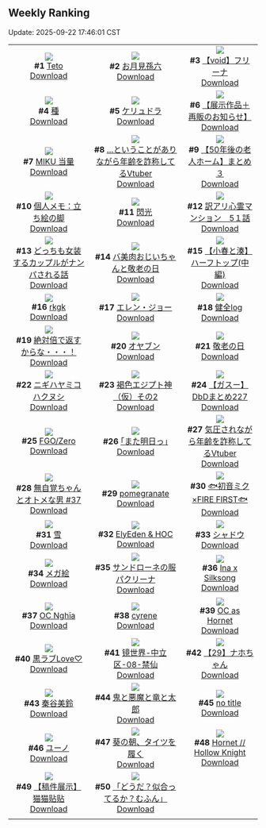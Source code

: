 ## Weekly Ranking
Update: 2025-09-22 17:46:01 CST

|      |      |      |
| :----: | :----: | :----: |
| ![](https://i.pixiv.re/c/240x480/img-master/img/2025/09/16/00/00/14/135150988_p0_master1200.jpg)<br>**#1** [Teto](https://www.pixiv.net/artworks/135150988)<br>[Download](https://i.pixiv.re/img-original/img/2025/09/16/00/00/14/135150988_p0.jpg) | ![](https://i.pixiv.re/c/240x480/img-master/img/2025/09/16/00/00/05/135150901_p0_master1200.jpg)<br>**#2** [お月見孫六](https://www.pixiv.net/artworks/135150901)<br>[Download](https://i.pixiv.re/img-original/img/2025/09/16/00/00/05/135150901_p0.jpg) | ![](https://i.pixiv.re/c/240x480/img-master/img/2025/09/15/00/00/13/135107314_p0_master1200.jpg)<br>**#3** [【void】フリーナ](https://www.pixiv.net/artworks/135107314)<br>[Download](https://i.pixiv.re/img-original/img/2025/09/15/00/00/13/135107314_p0.jpg) |
| ![](https://i.pixiv.re/c/240x480/img-master/img/2025/09/16/20/30/02/135178238_p0_master1200.jpg)<br>**#4** [種](https://www.pixiv.net/artworks/135178238)<br>[Download](https://i.pixiv.re/img-original/img/2025/09/16/20/30/02/135178238_p0.png) | ![](https://i.pixiv.re/c/240x480/img-master/img/2025/09/16/00/00/05/135150897_p0_master1200.jpg)<br>**#5** [ケリュドラ](https://www.pixiv.net/artworks/135150897)<br>[Download](https://i.pixiv.re/img-original/img/2025/09/16/00/00/05/135150897_p0.jpg) | ![](https://i.pixiv.re/c/240x480/img-master/img/2025/09/16/13/02/23/135166607_p0_master1200.jpg)<br>**#6** [【展示作品＋再販のお知らせ】](https://www.pixiv.net/artworks/135166607)<br>[Download](https://i.pixiv.re/img-original/img/2025/09/16/13/02/23/135166607_p0.jpg) |
| ![](https://i.pixiv.re/c/240x480/img-master/img/2025/09/16/14/39/28/135151355_p0_master1200.jpg)<br>**#7** [MIKU 当量](https://www.pixiv.net/artworks/135151355)<br>[Download](https://i.pixiv.re/img-original/img/2025/09/16/14/39/28/135151355_p0.jpg) | ![](https://i.pixiv.re/c/240x480/img-master/img/2025/09/16/21/10/06/135180164_p0_master1200.jpg)<br>**#8** […ということがありながら年齢を詐称してるVtuber](https://www.pixiv.net/artworks/135180164)<br>[Download](https://i.pixiv.re/img-original/img/2025/09/16/21/10/06/135180164_p0.png) | ![](https://i.pixiv.re/c/240x480/img-master/img/2025/09/15/12/01/12/135124130_p0_master1200.jpg)<br>**#9** [【50年後の老人ホーム】まとめ３](https://www.pixiv.net/artworks/135124130)<br>[Download](https://i.pixiv.re/img-original/img/2025/09/15/12/01/12/135124130_p0.png) |
| ![](https://i.pixiv.re/c/240x480/img-master/img/2025/09/16/06/00/10/135159224_p0_master1200.jpg)<br>**#10** [個人メモ：立ち絵の脚](https://www.pixiv.net/artworks/135159224)<br>[Download](https://i.pixiv.re/img-original/img/2025/09/16/06/00/10/135159224_p0.jpg) | ![](https://i.pixiv.re/c/240x480/img-master/img/2025/09/15/00/00/11/135107302_p0_master1200.jpg)<br>**#11** [閃光](https://www.pixiv.net/artworks/135107302)<br>[Download](https://i.pixiv.re/img-original/img/2025/09/15/00/00/11/135107302_p0.png) | ![](https://i.pixiv.re/c/240x480/img-master/img/2025/09/16/12/17/49/135165595_p0_master1200.jpg)<br>**#12** [訳アリ心霊マンション　5１話](https://www.pixiv.net/artworks/135165595)<br>[Download](https://i.pixiv.re/img-original/img/2025/09/16/12/17/49/135165595_p0.jpg) |
| ![](https://i.pixiv.re/c/240x480/img-master/img/2025/09/15/00/00/16/135107337_p0_master1200.jpg)<br>**#13** [どっちも女装するカップルがナンパされる話](https://www.pixiv.net/artworks/135107337)<br>[Download](https://i.pixiv.re/img-original/img/2025/09/15/00/00/16/135107337_p0.jpg) | ![](https://i.pixiv.re/c/240x480/img-master/img/2025/09/15/00/00/30/135107437_p0_master1200.jpg)<br>**#14** [バ美肉おじいちゃんと敬老の日](https://www.pixiv.net/artworks/135107437)<br>[Download](https://i.pixiv.re/img-original/img/2025/09/15/00/00/30/135107437_p0.jpg) | ![](https://i.pixiv.re/c/240x480/img-master/img/2025/09/16/21/00/12/135179557_p0_master1200.jpg)<br>**#15** [【小春と湊】ハーフトップ(中編)](https://www.pixiv.net/artworks/135179557)<br>[Download](https://i.pixiv.re/img-original/img/2025/09/16/21/00/12/135179557_p0.png) |
| ![](https://i.pixiv.re/c/240x480/img-master/img/2025/09/17/17/27/37/135208706_p0_master1200.jpg)<br>**#16** [rkgk](https://www.pixiv.net/artworks/135208706)<br>[Download](https://i.pixiv.re/img-original/img/2025/09/17/17/27/37/135208706_p0.jpg) | ![](https://i.pixiv.re/c/240x480/img-master/img/2025/09/16/00/00/22/135151045_p0_master1200.jpg)<br>**#17** [エレン・ジョー](https://www.pixiv.net/artworks/135151045)<br>[Download](https://i.pixiv.re/img-original/img/2025/09/16/00/00/22/135151045_p0.jpg) | ![](https://i.pixiv.re/c/240x480/img-master/img/2025/09/16/12/38/54/135166061_p0_master1200.jpg)<br>**#18** [健全log](https://www.pixiv.net/artworks/135166061)<br>[Download](https://i.pixiv.re/img-original/img/2025/09/16/12/38/54/135166061_p0.png) |
| ![](https://i.pixiv.re/c/240x480/img-master/img/2025/09/16/21/16/25/135160437_p0_master1200.jpg)<br>**#19** [絶対倍で返すからな・・・！](https://www.pixiv.net/artworks/135160437)<br>[Download](https://i.pixiv.re/img-original/img/2025/09/16/21/16/25/135160437_p0.png) | ![](https://i.pixiv.re/c/240x480/img-master/img/2025/09/16/21/18/41/135180517_p0_master1200.jpg)<br>**#20** [オヤブン](https://www.pixiv.net/artworks/135180517)<br>[Download](https://i.pixiv.re/img-original/img/2025/09/16/21/18/41/135180517_p0.png) | ![](https://i.pixiv.re/c/240x480/img-master/img/2025/09/16/06/47/33/135159967_p0_master1200.jpg)<br>**#21** [敬老の日](https://www.pixiv.net/artworks/135159967)<br>[Download](https://i.pixiv.re/img-original/img/2025/09/16/06/47/33/135159967_p0.jpg) |
| ![](https://i.pixiv.re/c/240x480/img-master/img/2025/09/16/19/45/05/135176353_p0_master1200.jpg)<br>**#22** [ニギハヤミコハクヌシ](https://www.pixiv.net/artworks/135176353)<br>[Download](https://i.pixiv.re/img-original/img/2025/09/16/19/45/05/135176353_p0.jpg) | ![](https://i.pixiv.re/c/240x480/img-master/img/2025/09/16/00/00/18/135151018_p0_master1200.jpg)<br>**#23** [褐色エジプト神（仮）その2](https://www.pixiv.net/artworks/135151018)<br>[Download](https://i.pixiv.re/img-original/img/2025/09/16/00/00/18/135151018_p0.jpg) | ![](https://i.pixiv.re/c/240x480/img-master/img/2025/09/16/07/51/41/135161066_p0_master1200.jpg)<br>**#24** [【ガスー】DbDまとめ227](https://www.pixiv.net/artworks/135161066)<br>[Download](https://i.pixiv.re/img-original/img/2025/09/16/07/51/41/135161066_p0.png) |
| ![](https://i.pixiv.re/c/240x480/img-master/img/2025/09/16/00/58/16/135153524_p0_master1200.jpg)<br>**#25** [FGO/Zero](https://www.pixiv.net/artworks/135153524)<br>[Download](https://i.pixiv.re/img-original/img/2025/09/16/00/58/16/135153524_p0.jpg) | ![](https://i.pixiv.re/c/240x480/img-master/img/2025/09/15/17/08/58/135132645_p0_master1200.jpg)<br>**#26** [｢また明日っ｣](https://www.pixiv.net/artworks/135132645)<br>[Download](https://i.pixiv.re/img-original/img/2025/09/15/17/08/58/135132645_p0.jpg) | ![](https://i.pixiv.re/c/240x480/img-master/img/2025/09/15/21/44/02/135144149_p0_master1200.jpg)<br>**#27** [気圧されながら年齢を詐称してるVtuber](https://www.pixiv.net/artworks/135144149)<br>[Download](https://i.pixiv.re/img-original/img/2025/09/15/21/44/02/135144149_p0.png) |
| ![](https://i.pixiv.re/c/240x480/img-master/img/2025/09/16/22/29/18/135183644_p0_master1200.jpg)<br>**#28** [無自覚ちゃんとオトメな男 #37](https://www.pixiv.net/artworks/135183644)<br>[Download](https://i.pixiv.re/img-original/img/2025/09/16/22/29/18/135183644_p0.jpg) | ![](https://i.pixiv.re/c/240x480/img-master/img/2025/09/16/19/34/22/135176018_p0_master1200.jpg)<br>**#29** [pomegranate](https://www.pixiv.net/artworks/135176018)<br>[Download](https://i.pixiv.re/img-original/img/2025/09/16/19/34/22/135176018_p0.png) | ![](https://i.pixiv.re/c/240x480/img-master/img/2025/09/17/16/24/06/135207070_p0_master1200.jpg)<br>**#30** [🐟初音ミク×FIRE FIRST🐟](https://www.pixiv.net/artworks/135207070)<br>[Download](https://i.pixiv.re/img-original/img/2025/09/17/16/24/06/135207070_p0.png) |
| ![](https://i.pixiv.re/c/240x480/img-master/img/2025/09/16/00/44/32/135153202_p0_master1200.jpg)<br>**#31** [雪](https://www.pixiv.net/artworks/135153202)<br>[Download](https://i.pixiv.re/img-original/img/2025/09/16/00/44/32/135153202_p0.jpg) | ![](https://i.pixiv.re/c/240x480/img-master/img/2025/09/16/01/01/20/135153854_p0_master1200.jpg)<br>**#32** [ElyEden & HOC](https://www.pixiv.net/artworks/135153854)<br>[Download](https://i.pixiv.re/img-original/img/2025/09/16/01/01/20/135153854_p0.png) | ![](https://i.pixiv.re/c/240x480/img-master/img/2025/09/15/19/14/36/135137302_p0_master1200.jpg)<br>**#33** [シャドウ](https://www.pixiv.net/artworks/135137302)<br>[Download](https://i.pixiv.re/img-original/img/2025/09/15/19/14/36/135137302_p0.png) |
| ![](https://i.pixiv.re/c/240x480/img-master/img/2025/09/16/19/21/30/135175586_p0_master1200.jpg)<br>**#34** [メガ絵](https://www.pixiv.net/artworks/135175586)<br>[Download](https://i.pixiv.re/img-original/img/2025/09/16/19/21/30/135175586_p0.jpg) | ![](https://i.pixiv.re/c/240x480/img-master/img/2025/09/17/00/05/20/135188264_p0_master1200.jpg)<br>**#35** [サンドローネの服パクリーナ](https://www.pixiv.net/artworks/135188264)<br>[Download](https://i.pixiv.re/img-original/img/2025/09/17/00/05/20/135188264_p0.jpg) | ![](https://i.pixiv.re/c/240x480/img-master/img/2025/09/16/14/49/35/135168547_p0_master1200.jpg)<br>**#36** [Ina x Silksong](https://www.pixiv.net/artworks/135168547)<br>[Download](https://i.pixiv.re/img-original/img/2025/09/16/14/49/35/135168547_p0.jpg) |
| ![](https://i.pixiv.re/c/240x480/img-master/img/2025/09/16/00/32/23/135152784_p0_master1200.jpg)<br>**#37** [OC Nghĩa](https://www.pixiv.net/artworks/135152784)<br>[Download](https://i.pixiv.re/img-original/img/2025/09/16/00/32/23/135152784_p0.png) | ![](https://i.pixiv.re/c/240x480/img-master/img/2025/09/15/21/23/05/135143169_p0_master1200.jpg)<br>**#38** [cyrene](https://www.pixiv.net/artworks/135143169)<br>[Download](https://i.pixiv.re/img-original/img/2025/09/15/21/23/05/135143169_p0.png) | ![](https://i.pixiv.re/c/240x480/img-master/img/2025/09/15/09/45/07/135120526_p0_master1200.jpg)<br>**#39** [OC as Hornet](https://www.pixiv.net/artworks/135120526)<br>[Download](https://i.pixiv.re/img-original/img/2025/09/15/09/45/07/135120526_p0.png) |
| ![](https://i.pixiv.re/c/240x480/img-master/img/2025/09/15/06/53/00/135117030_p0_master1200.jpg)<br>**#40** [黒ラブLove♡](https://www.pixiv.net/artworks/135117030)<br>[Download](https://i.pixiv.re/img-original/img/2025/09/15/06/53/00/135117030_p0.jpg) | ![](https://i.pixiv.re/c/240x480/img-master/img/2025/09/15/00/00/27/135107415_p0_master1200.jpg)<br>**#41** [镜世界-中立区-08-禁仙](https://www.pixiv.net/artworks/135107415)<br>[Download](https://i.pixiv.re/img-original/img/2025/09/15/00/00/27/135107415_p0.jpg) | ![](https://i.pixiv.re/c/240x480/img-master/img/2025/09/16/01/24/50/135154581_p0_master1200.jpg)<br>**#42** [【29】ナホちゃん](https://www.pixiv.net/artworks/135154581)<br>[Download](https://i.pixiv.re/img-original/img/2025/09/16/01/24/50/135154581_p0.png) |
| ![](https://i.pixiv.re/c/240x480/img-master/img/2025/09/16/23/45/48/135186999_p0_master1200.jpg)<br>**#43** [秦谷美鈴](https://www.pixiv.net/artworks/135186999)<br>[Download](https://i.pixiv.re/img-original/img/2025/09/16/23/45/48/135186999_p0.png) | ![](https://i.pixiv.re/c/240x480/img-master/img/2025/09/16/12/33/58/135165950_p0_master1200.jpg)<br>**#44** [鬼と悪魔と竜と太郎](https://www.pixiv.net/artworks/135165950)<br>[Download](https://i.pixiv.re/img-original/img/2025/09/16/12/33/58/135165950_p0.jpg) | ![](https://i.pixiv.re/c/240x480/img-master/img/2025/09/16/20/54/15/135179239_p0_master1200.jpg)<br>**#45** [no title](https://www.pixiv.net/artworks/135179239)<br>[Download](https://i.pixiv.re/img-original/img/2025/09/16/20/54/15/135179239_p0.jpg) |
| ![](https://i.pixiv.re/c/240x480/img-master/img/2025/09/17/16/56/53/135207818_p0_master1200.jpg)<br>**#46** [ユーノ](https://www.pixiv.net/artworks/135207818)<br>[Download](https://i.pixiv.re/img-original/img/2025/09/17/16/56/53/135207818_p0.png) | ![](https://i.pixiv.re/c/240x480/img-master/img/2025/09/15/20/38/25/135140905_p0_master1200.jpg)<br>**#47** [葵の朝、タイツを履く](https://www.pixiv.net/artworks/135140905)<br>[Download](https://i.pixiv.re/img-original/img/2025/09/15/20/38/25/135140905_p0.jpg) | ![](https://i.pixiv.re/c/240x480/img-master/img/2025/09/16/04/23/41/135157962_p0_master1200.jpg)<br>**#48** [Hornet // Hollow Knight](https://www.pixiv.net/artworks/135157962)<br>[Download](https://i.pixiv.re/img-original/img/2025/09/16/04/23/41/135157962_p0.jpg) |
| ![](https://i.pixiv.re/c/240x480/img-master/img/2025/09/15/13/44/41/135126873_p0_master1200.jpg)<br>**#49** [【稿件展示】猫猫贴贴](https://www.pixiv.net/artworks/135126873)<br>[Download](https://i.pixiv.re/img-original/img/2025/09/15/13/44/41/135126873_p0.jpg) | ![](https://i.pixiv.re/c/240x480/img-master/img/2025/09/15/10/48/47/135122072_p0_master1200.jpg)<br>**#50** [「どうだ？似合ってるか？むふん」](https://www.pixiv.net/artworks/135122072)<br>[Download](https://i.pixiv.re/img-original/img/2025/09/15/10/48/47/135122072_p0.jpg) |
|      |
